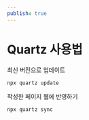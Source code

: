 ```yaml
---
publish: true
---
```

# Quartz 사용법

최신 버전으로 업데이트
```sh
npx quartz update
```

작성한 페이지 웹에 반영하기
```sh
npx quartz sync
```
